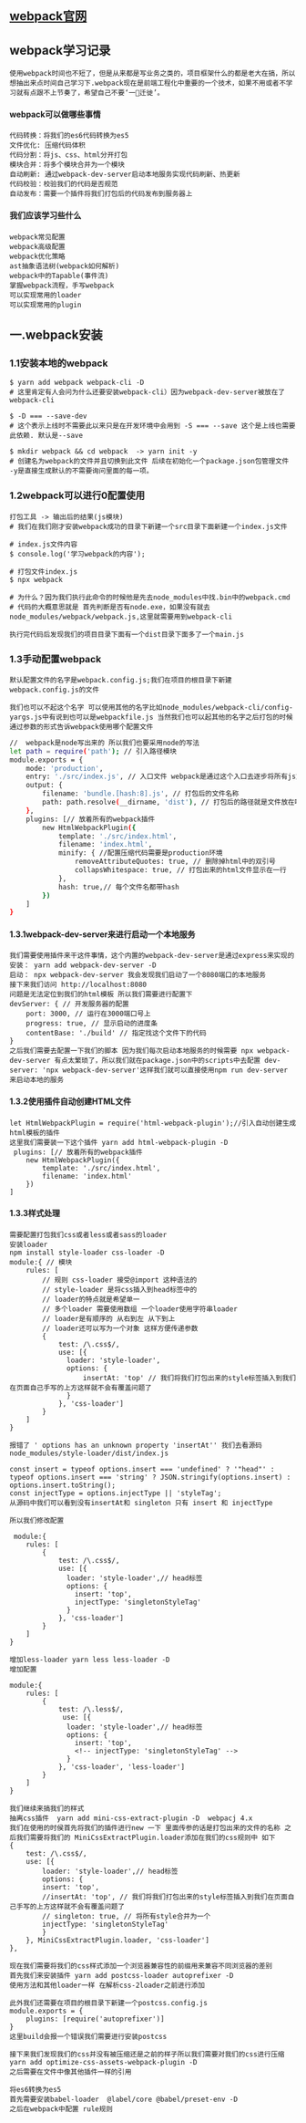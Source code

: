 
## [webpack官网](https://www.webpackjs.com/concepts/)
## webpack学习记录
    使用webpack时间也不短了，但是从来都是写业务之类的，项目框架什么的都是老大在搞，所以想抽出来点时间自己学习下.webpack现在是前端工程化中重要的一个技术，如果不用或者不学习就有点跟不上节奏了，希望自己不要‘一🐏迁徙’。

#### webpack可以做哪些事情
    代码转换：将我们的es6代码转换为es5
    文件优化: 压缩代码体积
    代码分割：将js、css、html分开打包
    模块合并：将多个模块合并为一个模块
    自动刷新: 通过webpack-dev-server启动本地服务实现代码刷新、热更新
    代码校验：校验我们的代码是否规范
    自动发布：需要一个插件将我们打包后的代码发布到服务器上

#### 我们应该学习些什么
    webpack常见配置
    webpack高级配置
    webpack优化策略
    ast抽象语法树(webpack如何解析)
    webpack中的Tapable(事件流)
    掌握webpack流程，手写webpack
    可以实现常用的loader
    可以实现常用的plugin

## 一.webpack安装
### 1.1安装本地的webpack
    $ yarn add webpack webpack-cli -D
    # 这里肯定有人会问为什么还要安装webpack-cli）因为webpack-dev-server被放在了webpack-cli

    $ -D === --save-dev
    # 这个表示上线时不需要此以来只是在开发环境中会用到 -S === --save 这个是上线也需要此依赖. 默认是--save

    $ mkdir webpack && cd webpack  -> yarn init -y
    # 创建名为webpack的文件并且切换到此文件 后续在初始化一个package.json包管理文件 -y是直接生成默认的不需要询问里面的每一项。

### 1.2webpack可以进行0配置使用
    打包工具 -> 输出后的结果(js模块)
    # 我们在我们刚才安装webpack成功的目录下新建一个src目录下面新建一个index.js文件

```
# index.js文件内容
$ console.log('学习webpack的内容');

# 打包文件index.js
$ npx webpack

# 为什么？因为我们执行此命令的时候他是先去node_modules中找.bin中的webpack.cmd
# 代码的大概意思就是 首先判断是否有node.exe，如果没有就去node_modules/webpack/webpack.js,这里就需要用到webpack-cli
```

    执行完代码后发现我们的项目目录下面有一个dist目录下面多了一个main.js

### 1.3手动配置webpack
    默认配置文件的名字是webpack.config.js;我们在项目的根目录下新建webpack.config.js的文件
    
    我们也可以不起这个名字 可以使用其他的名字比如node_modules/webpack-cli/config-yargs.js中有说到也可以是webpackfile.js 当然我们也可以起其他的名字之后打包的时候通过参数的形式告诉webpack使用哪个配置文件 

```bash
//  webpack是node写出来的 所以我们也要采用node的写法
let path = require('path'); // 引入路径模块
module.exports = {
    mode: 'production',
    entry: './src/index.js', // 入口文件 webpack是通过这个入口去逐步将所有js文件以及其他文件打包起来 的. 这里使用的是相对路劲
    output: { 
        filename: 'bundle.[hash:8].js', // 打包后的文件名称
        path: path.resolve(__dirname, 'dist'), // 打包后的路径就是文件放在哪里 必须是一个绝对路径 __dirname是指当前目录下
    },
    plugins: [// 放着所有的webpack插件
        new HtmlWebpackPlugin({
            template: './src/index.html',
            filename: 'index.html',
            minify: { //配置压缩代码需要是production环境
                removeAttributeQuotes: true, // 删除掉html中的双引号
                collapsWhitespace: true, // 打包出来的html文件显示在一行
            },
            hash: true,// 每个文件名都带hash
        })
    ]
}
```
#### 1.3.1webpack-dev-server来进行启动一个本地服务
    我们需要使用插件来干这件事情，这个内置的webpack-dev-server是通过express来实现的
    安装： yarn add webpack-dev-server -D
    启动： npx webpack-dev-server 我会发现我们启动了一个8080端口的本地服务
    接下来我们访问 http://localhost:8080
    问题是无法定位到我们的html模板 所以我们需要进行配置下
    devServer: { // 开发服务器的配置
        port: 3000, // 运行在3000端口号上
        progress: true, // 显示启动的进度条
        contentBase: './build' // 指定找这个文件下的代码
    }
    之后我们需要去配置一下我们的脚本 因为我们每次启动本地服务的时候需要 npx webpack-dev-server 有点太繁琐了，所以我们就在package.json中的scripts中去配置 dev-server: 'npx webpack-dev-server'这样我们就可以直接使用npm run dev-server 来启动本地的服务

#### 1.3.2使用插件自动创建HTML文件
    let HtmlWebpackPlugin = require('html-webpack-plugin');//引入自动创建生成html模板的插件
    这里我们需要装一下这个插件 yarn add html-webpack-plugin -D
     plugins: [// 放着所有的webpack插件
        new HtmlWebpackPlugin({
            template: './src/index.html',
            filename: 'index.html'
        })
    ]

#### 1.3.3样式处理
    需要配置打包我们css或者less或者sass的loader
    安装loader
    npm install style-loader css-loader -D
    module:{ // 模块
        rules: [
            // 规则 css-loader 接受@import 这种语法的
            // style-loader 是将css插入到head标签中的
            // loader的特点就是希望单一
            // 多个loader 需要使用数组 一个loader使用字符串loader
            // loader是有顺序的 从右到左 从下到上
            // loader还可以写为一个对象 这样方便传递参数
            { 
                test: /\.css$/, 
                use: [{
                  loader: 'style-loader',
                  options: {
                      insertAt: 'top' // 我们将我们打包出来的style标签插入到我们在页面自己手写的上方这样就不会有覆盖问题了
                  }
                }, 'css-loader']
            }
        ]
    }
    
    报错了 ' options has an unknown property 'insertAt'' 我们去看源码 node_modules/style-loader/dist/index.js
    
    const insert = typeof options.insert === 'undefined' ? '"head"' : typeof options.insert === 'string' ? JSON.stringify(options.insert) : options.insert.toString();
    const injectType = options.injectType || 'styleTag';
    从源码中我们可以看到没有insertAt和 singleton 只有 insert 和 injectType
    
    所以我们修改配置

     module:{
        rules: [
            { 
                test: /\.css$/, 
                use: [{
                  loader: 'style-loader',// head标签
                  options: {
                    insert: 'top',
                    injectType: 'singletonStyleTag'
                  }
                }, 'css-loader']
            }
        ]
    }

    增加less-loader yarn less less-loader -D
    增加配置
    
    module:{
        rules: [
            {
                test: /\.less$/,
                 use: [{
                  loader: 'style-loader',// head标签
                  options: {
                    insert: 'top',
                    <!-- injectType: 'singletonStyleTag' -->
                  }
                }, 'css-loader', 'less-loader']
            }
        ]
    }
    
    我们继续来搞我们的样式
    抽离css插件  yarn add mini-css-extract-plugin -D  webpacj 4.x
    我们在使用的时侯首先将我们的插件进行new 一下 里面传参的话是打包出来的文件的名称 之后我们需要将我们的 MiniCssExtractPlugin.loader添加在我们的css规则中 如下
    { 
        test: /\.css$/, 
        use: [{
            loader: 'style-loader',// head标签
            options: {
            insert: 'top',
            //insertAt: 'top', // 我们将我们打包出来的style标签插入到我们在页面自己手写的上方这样就不会有覆盖问题了
            // singleton: true, // 将所有style合并为一个
            injectType: 'singletonStyleTag'
            }
        }, MiniCssExtractPlugin.loader, 'css-loader']
    },

    现在我们需要将我们的css样式添加一个浏览器兼容性的前缀用来兼容不同浏览器的差别
    首先我们来安装插件 yarn add postcss-loader autoprefixer -D
    使用方法和其他loader一样 在解析css-2loader之前进行添加 
    
    此外我们还需要在项目的根目录下新建一个postcss.config.js
    module.exports = {
        plugins: [require('autoprefixer')]
    }
    这里build会报一个错误我们需要进行安装postcss

    接下来我们发现我们的css并没有被压缩还是之前的样子所以我们需要对我们的css进行压缩
    yarn add optimize-css-assets-webpack-plugin -D
    之后需要在文件中像其他插件一样的引用

    将es6转换为es5
    首先需要安装babel-loader  @label/core @babel/preset-env -D
    之后在webpack中配置 rule规则